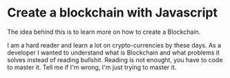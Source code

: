 # Create a blockchain with Javascript
The idea behind this is to learn more on how to create a Blockchain.

I am a hard reader and learn a lot on crypto-currencies by these days. As a developer I wanted to understand what is Blockchain and what problems it solves instead of reading bullshit. Reading is not enought, you have to code to master it.
Tell me if I'm wrong, I'm just trying to master it.

